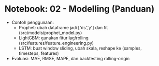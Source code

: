# Notebook: 02 - Modelling (Panduan)
- Contoh penggunaan:
  - Prophet: ubah dataframe jadi ['ds','y'] dan fit (src/models/prophet_model.py)
  - LightGBM: gunakan fitur lag/rolling (src/features/feature_engineering.py)
  - LSTM: buat window sliding, ubah skala, reshape ke (samples, timesteps, features)
- Evaluasi: MAE, RMSE, MAPE, dan backtesting rolling-origin